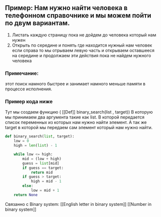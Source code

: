 ## Пример: Нам нужно найти человека в телефонном справочнике и мы можем пойти по двум вариантам.

1. Листать каждую страницу пока не дойдем до человека который нам нужен
2. Открыть по середине и понять где находится нужный нам человек если справа то мы отрываем левую часть и открываем оставшееся на середине и продолжаем эти действия пока не найдем нужного человека 

### Примечание:
этот поиск намного быстрее и занимает намного меньше памяти в процессе исполнения.
### Пример кода ниже

Тут мы создаем функцию ( [[Def]] binary_search(list , target))
В которую мы принимаем два аргумента такие как list. В которой передается список переменных из которых нам нужно найти элемент. А так же target в которой мы передаем сам элемент который нам нужно найти. 

```python
def binary_search(list, target):
    low = 0
    high = len(list) - 1

    while low <= high:
        mid = (low + high)
        guess = list[mid]
        if guess == target:
            return mid
        if guess > target:
            high = mid - 1
        else:
            low = mid + 1
    return None
```

Связанно с Binary system:
[[English letter in binary system]]
[[Number in binary system]]
